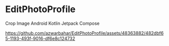 # EditPhotoProfile

Crop Image Android Kotlin Jetpack Compose

https://github.com/azwarbahar/EditPhotoProfile/assets/48363882/482dbf65-1193-493f-9016-df6e8c124732
